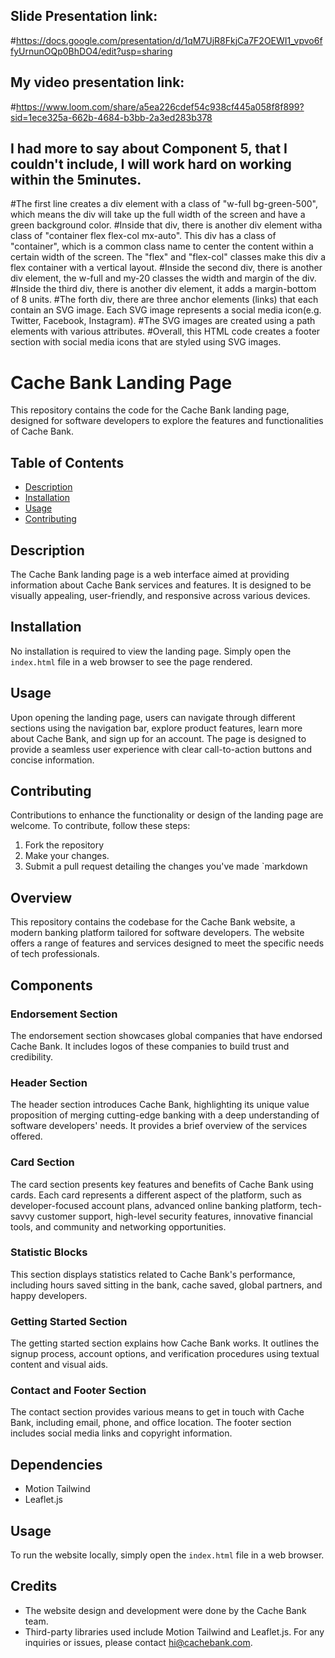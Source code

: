 ## Slide Presentation link: 
#https://docs.google.com/presentation/d/1qM7UjR8FkjCa7F2OEWI1_vpvo6ffyUrnunOQp0BhDO4/edit?usp=sharing
## My video presentation link: 
#https://www.loom.com/share/a5ea226cdef54c938cf445a058f8f899?sid=1ece325a-662b-4684-b3bb-2a3ed283b378

## I had more to say about Component 5, that I couldn't include, I will work hard on working within the 5minutes. 
#The first line creates a div element with a class of "w-full bg-green-500", which means the div will take up the full width of the screen and have a green background color.
#Inside that div, there is another div element witha class of "container flex flex-col mx-auto". This div has a class of "container", which is a common class name to center 
the content within a certain width of the screen. The "flex" and "flex-col" classes make this div a flex container with a vertical layout.
#Inside the second div, there is another div element, the w-full and my-20 classes the width and margin of the div.
#Inside the third div, there is another div element, it adds a margin-bottom of 8 units.
#The forth div, there are three anchor elements (links) that each contain an SVG image. Each SVG image represents a social media icon(e.g. Twitter, Facebook, Instagram).
#The SVG images are created using a path elements with various attributes.
#Overall, this HTML code creates a footer section with social media icons that are styled using SVG images.



# Cache Bank Landing Page
This repository contains the code for the Cache Bank landing page, designed for software developers to explore the features and functionalities of Cache Bank.
## Table of Contents
- [Description](#description)
- [Installation](#installation)
- [Usage](#usage)
- [Contributing](#contributing)
## Description
The Cache Bank landing page is a web interface aimed at providing information about Cache Bank services and features. It is designed to be visually appealing, user-friendly, and responsive across various devices.
## Installation
No installation is required to view the landing page. Simply open the `index.html` file in a web browser to see the page rendered.
## Usage
Upon opening the landing page, users can navigate through different sections using the navigation bar, explore product features, learn more about Cache Bank, and sign up for an account. The page is designed to provide a seamless user experience with clear call-to-action buttons and concise information.
## Contributing
Contributions to enhance the functionality or design of the landing page are welcome. To contribute, follow these steps:
1. Fork the repository
2. Make your changes.
3. Submit a pull request detailing the changes you've made
`markdown
## Overview
This repository contains the codebase for the Cache Bank website, a modern banking platform tailored for software developers. The website offers a range of features and services designed to meet the specific needs of tech professionals.
## Components
### Endorsement Section
The endorsement section showcases global companies that have endorsed Cache Bank. It includes logos of these companies to build trust and credibility.
### Header Section
The header section introduces Cache Bank, highlighting its unique value proposition of merging cutting-edge banking with a deep understanding of software developers' needs. It provides a brief overview of the services offered.
### Card Section
The card section presents key features and benefits of Cache Bank using cards. Each card represents a different aspect of the platform, such as developer-focused account plans, advanced online banking platform, tech-savvy customer support, high-level security features, innovative financial tools, and community and networking opportunities.
### Statistic Blocks
This section displays statistics related to Cache Bank's performance, including hours saved sitting in the bank, cache saved, global partners, and happy developers.
### Getting Started Section
The getting started section explains how Cache Bank works. It outlines the signup process, account options, and verification procedures using textual content and visual aids.
### Contact and Footer Section
The contact section provides various means to get in touch with Cache Bank, including email, phone, and office location. The footer section includes social media links and copyright information.
## Dependencies
- Motion Tailwind
- Leaflet.js
## Usage
To run the website locally, simply open the `index.html` file in a web browser.
## Credits
- The website design and development were done by the Cache Bank team.
- Third-party libraries used include Motion Tailwind and Leaflet.js.
For any inquiries or issues, please contact hi@cachebank.com.
